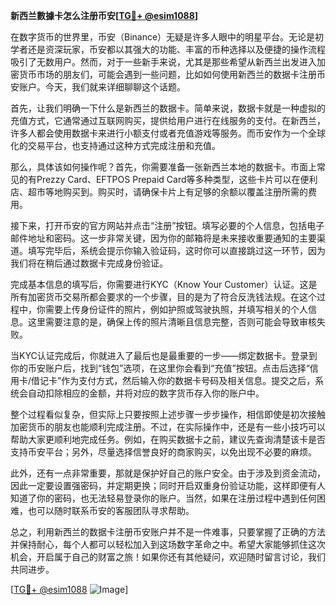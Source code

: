 **新西兰數據卡怎么注册币安[[TG💪+ @esim1088](https://t.me/s/esim1088)]**

在数字货币的世界里，币安（Binance）无疑是许多人眼中的明星平台。无论是初学者还是资深玩家，币安都以其强大的功能、丰富的币种选择以及便捷的操作流程吸引了无数用户。然而，对于一些新手来说，尤其是那些希望从新西兰出发进入加密货币市场的朋友们，可能会遇到一些问题，比如如何使用新西兰的数据卡注册币安账户。今天，我们就来详细聊聊这个话题。

首先，让我们明确一下什么是新西兰的数据卡。简单来说，数据卡就是一种虚拟的充值方式，它通常通过互联网购买，提供给用户进行在线服务的支付。在新西兰，许多人都会使用数据卡来进行小额支付或者充值游戏等服务。而币安作为一个全球化的交易平台，也支持通过这种方式完成注册和充值。

那么，具体该如何操作呢？首先，你需要准备一张新西兰本地的数据卡。市面上常见的有Prezzy Card、EFTPOS Prepaid Card等多种类型，这些卡片可以在便利店、超市等地购买到。购买时，请确保卡片上有足够的余额以覆盖注册所需的费用。

接下来，打开币安的官方网站并点击“注册”按钮。填写必要的个人信息，包括电子邮件地址和密码。这一步非常关键，因为你的邮箱将是未来接收重要通知的主要渠道。填写完毕后，系统会提示你输入验证码，这时你可以直接跳过这一环节，因为我们将在稍后通过数据卡完成身份验证。

完成基本信息的填写后，你需要进行KYC（Know Your Customer）认证。这是所有加密货币交易所都会要求的一个步骤，目的是为了符合反洗钱法规。在这个过程中，你需要上传身份证件的照片，例如护照或驾驶执照，并填写相关的个人信息。这里需要注意的是，确保上传的照片清晰且信息完整，否则可能会导致审核失败。

当KYC认证完成后，你就进入了最后也是最重要的一步——绑定数据卡。登录到你的币安账户后，找到“钱包”选项，在这里你会看到“充值”按钮。点击后选择“信用卡/借记卡”作为支付方式，然后输入你的数据卡号码及相关信息。提交之后，系统会自动扣除相应的金额，并将对应的数字货币存入你的账户中。

整个过程看似复杂，但实际上只要按照上述步骤一步步操作，相信即使是初次接触加密货币的朋友也能顺利完成注册。不过，在实际操作中，还是有一些小技巧可以帮助大家更顺利地完成任务。例如，在购买数据卡之前，建议先查询清楚该卡是否支持币安平台；另外，尽量选择信誉良好的商家购买，以免出现不必要的麻烦。

此外，还有一点非常重要，那就是保护好自己的账户安全。由于涉及到资金流动，因此一定要设置强密码，并定期更换；同时开启双重身份验证功能，这样即便有人知道了你的密码，也无法轻易登录你的账户。当然，如果在注册过程中遇到任何困难，也可以随时联系币安的客服团队寻求帮助。

总之，利用新西兰的数据卡注册币安账户并不是一件难事，只要掌握了正确的方法并保持耐心，每个人都可以轻松加入到这场数字革命之中。希望大家能够抓住这次机会，开启属于自己的财富之旅！如果你还有其他疑问，欢迎随时留言讨论，我们共同进步。

[[TG💪+ @esim1088](https://t.me/s/esim1088) ![Image](https://i.postimg.cc/4NQfJmqS/Snipaste-2025-05-13-00-14-12.png)]